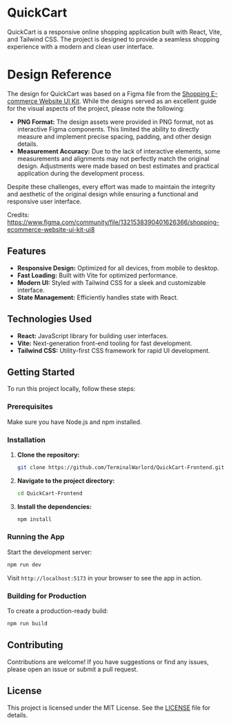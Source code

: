 # QuickCart

QuickCart is a responsive online shopping application built with React, Vite, and Tailwind CSS. The project is designed to provide a seamless shopping experience with a modern and clean user interface.

# Design Reference

The design for QuickCart was based on a Figma file from the [Shopping E-commerce Website UI Kit](https://www.figma.com/community/file/1321538390401626366/shopping-ecommerce-website-ui-kit-ui8). While the designs served as an excellent guide for the visual aspects of the project, please note the following:

- **PNG Format:** The design assets were provided in PNG format, not as interactive Figma components. This limited the ability to directly measure and implement precise spacing, padding, and other design details.
- **Measurement Accuracy:** Due to the lack of interactive elements, some measurements and alignments may not perfectly match the original design. Adjustments were made based on best estimates and practical application during the development process.

Despite these challenges, every effort was made to maintain the integrity and aesthetic of the original design while ensuring a functional and responsive user interface.

Credits: https://www.figma.com/community/file/1321538390401626366/shopping-ecommerce-website-ui-kit-ui8

## Features

- **Responsive Design:** Optimized for all devices, from mobile to desktop.
- **Fast Loading:** Built with Vite for optimized performance.
- **Modern UI:** Styled with Tailwind CSS for a sleek and customizable interface.
- **State Management:** Efficiently handles state with React.

## Technologies Used

- **React:** JavaScript library for building user interfaces.
- **Vite:** Next-generation front-end tooling for fast development.
- **Tailwind CSS:** Utility-first CSS framework for rapid UI development.

## Getting Started

To run this project locally, follow these steps:

### Prerequisites

Make sure you have Node.js and npm installed.

### Installation

1. **Clone the repository:**

   ```bash
   git clone https://github.com/TerminalWarlord/QuickCart-Frontend.git
   ```

2. **Navigate to the project directory:**

   ```bash
   cd QuickCart-Frontend
   ```

3. **Install the dependencies:**

   ```bash
   npm install
   ```

### Running the App

Start the development server:

```bash
npm run dev
```

Visit `http://localhost:5173` in your browser to see the app in action.

### Building for Production

To create a production-ready build:

```bash
npm run build
```

## Contributing

Contributions are welcome! If you have suggestions or find any issues, please open an issue or submit a pull request.

## License

This project is licensed under the MIT License. See the [LICENSE](LICENSE) file for details.
